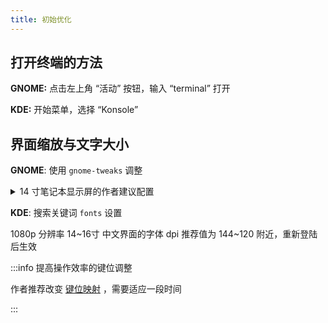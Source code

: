 ```yaml
---
title: 初始优化
---
```


## 打开终端的方法

**GNOME:** 点击左上角 “活动” 按钮，输入 “terminal” 打开

**KDE:** 开始菜单，选择 “Konsole”

## 界面缩放与文字大小

**GNOME**: 使用 `gnome-tweaks` 调整

 <details className="let-details-to-gray">
<summary>14 寸笔记本显示屏的作者建议配置</summary>

打开 `gnome-tweaks` 的“字体”面板，字号推荐增加 2 或 3 磅

加大缩放比例、光标尺寸：

```shell
cat << END | dconf load /org/gnome/desktop/interface/
[/]
text-scaling-factor=1.33
cursor-size=32
END
```

</details>

**KDE**: 搜索关键词 `fonts` 设置

1080p 分辨率 14\~16寸 中文界面的字体 dpi 推荐值为 144\~120 附近，重新登陆后生效

<!--
## 中文支持

包括：

- LibreOffice
- man 手册 ( `LANG=C man` 看回原版 )

```shell
sudo dnf in -y libreoffice-langpack-zh-Hans
```
-->

:::info 提高操作效率的键位调整

作者推荐改变 <a target="_blank" href="/docs/dev/keymap">键位映射</a> ，需要适应一段时间

:::

<!--
可选的优化：

- 推荐 <a target="_blank" href="/docs/dev/zsh">使用 Zsh 作为默认 Shell</a>
- 推荐 <a target="_blank" href="/docs/software/browser/edge-for-linux">使用微软 Edge 浏览器</a>

 -->
